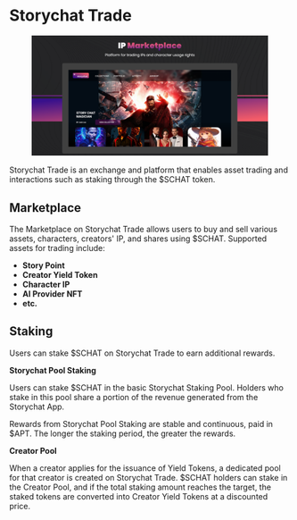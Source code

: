 # Storychat Trade

<figure><img src="../../.gitbook/assets/image (18).png" alt=""><figcaption></figcaption></figure>

Storychat Trade is an exchange and platform that enables asset trading and interactions such as staking through the $SCHAT token.



## Marketplace

The Marketplace on Storychat Trade allows users to buy and sell various assets, characters, creators' IP, and shares using $SCHAT. Supported assets for trading include:

* **Story Point**
* **Creator Yield Token**
* **Character IP**
* **AI Provider NFT**
* **etc.**



## Staking

Users can stake $SCHAT on Storychat Trade to earn additional rewards.



**Storychat Pool Staking**&#x20;

Users can stake $SCHAT in the basic Storychat Staking Pool. Holders who stake in this pool share a portion of the revenue generated from the Storychat App.&#x20;

Rewards from Storychat Pool Staking are stable and continuous, paid in $APT. The longer the staking period, the greater the rewards.



**Creator Pool**&#x20;

When a creator applies for the issuance of Yield Tokens, a dedicated pool for that creator is created on Storychat Trade. $SCHAT holders can stake in the Creator Pool, and if the total staking amount reaches the target, the staked tokens are converted into Creator Yield Tokens at a discounted price.
